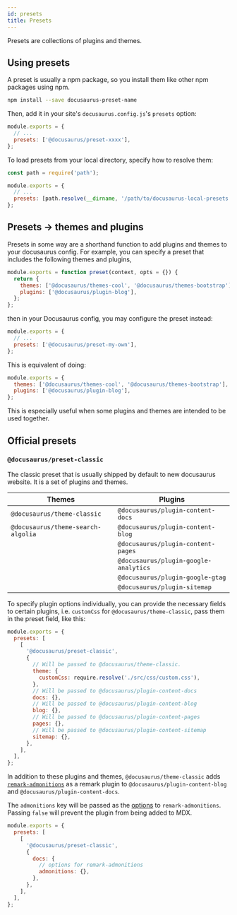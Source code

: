 ```yaml
---
id: presets
title: Presets
---
```


Presets are collections of plugins and themes.

## Using presets

A preset is usually a npm package, so you install them like other npm packages using npm.

```bash npm2yarn
npm install --save docusaurus-preset-name
```

Then, add it in your site's `docusaurus.config.js`'s `presets` option:

```jsx {3} title="docusaurus.config.js"
module.exports = {
  // ...
  presets: ['@docusaurus/preset-xxxx'],
};
```

To load presets from your local directory, specify how to resolve them:

```jsx {5} title="docusaurus.config.js"
const path = require('path');

module.exports = {
  // ...
  presets: [path.resolve(__dirname, '/path/to/docusaurus-local-presets')],
};
```

## Presets -> themes and plugins

Presets in some way are a shorthand function to add plugins and themes to your docusaurus config. For example, you can specify a preset that includes the following themes and plugins,

```js
module.exports = function preset(context, opts = {}) {
  return {
    themes: ['@docusaurus/themes-cool', '@docusaurus/themes-bootstrap'],
    plugins: ['@docusaurus/plugin-blog'],
  };
};
```

then in your Docusaurus config, you may configure the preset instead:

```jsx {3} title="docusaurus.config.js"
module.exports = {
  // ...
  presets: ['@docusaurus/preset-my-own'],
};
```

This is equivalent of doing:

```jsx title="docusaurus.config.js"
module.exports = {
  themes: ['@docusaurus/themes-cool', '@docusaurus/themes-bootstrap'],
  plugins: ['@docusaurus/plugin-blog'],
};
```

This is especially useful when some plugins and themes are intended to be used together.

## Official presets

### `@docusaurus/preset-classic`

The classic preset that is usually shipped by default to new docusaurus website. It is a set of plugins and themes.

| Themes                             | Plugins                               |
| ---------------------------------- | ------------------------------------- |
| `@docusaurus/theme-classic`        | `@docusaurus/plugin-content-docs`     |
| `@docusaurus/theme-search-algolia` | `@docusaurus/plugin-content-blog`     |
|                                    | `@docusaurus/plugin-content-pages`    |
|                                    | `@docusaurus/plugin-google-analytics` |
|                                    | `@docusaurus/plugin-google-gtag`      |
|                                    | `@docusaurus/plugin-sitemap`          |

To specify plugin options individually, you can provide the necessary fields to certain plugins, i.e. `customCss` for `@docusaurus/theme-classic`, pass them in the preset field, like this:

```js title="docusaurus.config.js"
module.exports = {
  presets: [
    [
      '@docusaurus/preset-classic',
      {
        // Will be passed to @docusaurus/theme-classic.
        theme: {
          customCss: require.resolve('./src/css/custom.css'),
        },
        // Will be passed to @docusaurus/plugin-content-docs
        docs: {},
        // Will be passed to @docusaurus/plugin-content-blog
        blog: {},
        // Will be passed to @docusaurus/plugin-content-pages
        pages: {},
        // Will be passed to @docusaurus/plugin-content-sitemap
        sitemap: {},
      },
    ],
  ],
};
```

In addition to these plugins and themes, `@docusaurus/theme-classic` adds [`remark-admonitions`](https://github.com/elviswolcott/remark-admonitions) as a remark plugin to `@docusaurus/plugin-content-blog` and `@docusaurus/plugin-content-docs`.

The `admonitions` key will be passed as the [options](https://github.com/elviswolcott/remark-admonitions#options) to `remark-admonitions`. Passing `false` will prevent the plugin from being added to MDX.

```js title="docusaurus.config.js"
module.exports = {
  presets: [
    [
      '@docusaurus/preset-classic',
      {
        docs: {
          // options for remark-admonitions
          admonitions: {},
        },
      },
    ],
  ],
};
```

<!--

Advanced guide on using and configuring presets

References
---
- [classic themes](/packages/docusaurus-preset-classic/src/index.js)
- [babel docs on presets](https://babeljs.io/docs/en/presets)

-->
